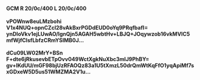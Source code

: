 #### GCM R 20/0c/400 L 20/0c/400
**vPOWnw8euLMzbohi**<br/>**V1x4NUQ+opnCZcl28vAkBxrPGDdEUD0oYq9PRqfbafI=**<br/>**ynDIoVkv1ejLUwAO/IgnQjn5AGAH5wbtHv+LBJQ+JOqywzob16vkMVIC5mfWjfCIsfLbfzCRmYSlMB0J...**<br/><br/>
**dCu09LW02MrY+BSn**<br/>**F+dte6jRkusevbETpOvv049WctXgkNuXbc3mlJ9PhBY=**<br/>**gv+lKdUU/mGF98bjUzRFAOQz83a1U5tXmzL50drQmWtKqFfO1yqApiMf7sxGDxeW5D5us51WMZMA2V1u...**